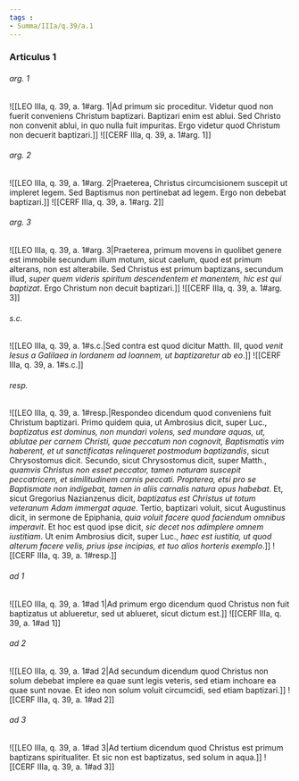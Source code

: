 ```yaml
---
tags : 
- Summa/IIIa/q.39/a.1
---
```


### Articulus 1

###### arg. 1
![[LEO IIIa, q. 39, a. 1#arg. 1|Ad primum sic proceditur. Videtur quod non fuerit conveniens Christum baptizari. Baptizari enim est ablui. Sed Christo non convenit ablui, in quo nulla fuit impuritas. Ergo videtur quod Christum non decuerit baptizari.]]
![[CERF IIIa, q. 39, a. 1#arg. 1]]

###### arg. 2
![[LEO IIIa, q. 39, a. 1#arg. 2|Praeterea, Christus circumcisionem suscepit ut impleret legem. Sed Baptismus non pertinebat ad legem. Ergo non debebat baptizari.]]
![[CERF IIIa, q. 39, a. 1#arg. 2]]

###### arg. 3
![[LEO IIIa, q. 39, a. 1#arg. 3|Praeterea, primum movens in quolibet genere est immobile secundum illum motum, sicut caelum, quod est primum alterans, non est alterabile. Sed Christus est primum baptizans, secundum illud, *super quem videris spiritum descendentem et manentem, hic est qui baptizat*. Ergo Christum non decuit baptizari.]]
![[CERF IIIa, q. 39, a. 1#arg. 3]]

###### s.c.
![[LEO IIIa, q. 39, a. 1#s.c.|Sed contra est quod dicitur Matth. III, quod *venit Iesus a Galilaea in Iordanem ad Ioannem, ut baptizaretur ab eo*.]]
![[CERF IIIa, q. 39, a. 1#s.c.]]

###### resp.
![[LEO IIIa, q. 39, a. 1#resp.|Respondeo dicendum quod conveniens fuit Christum baptizari. Primo quidem quia, ut Ambrosius dicit, super Luc., *baptizatus est dominus, non mundari volens, sed mundare aquas, ut, ablutae per carnem Christi, quae peccatum non cognovit, Baptismatis vim haberent, et ut sanctificatas relinqueret postmodum baptizandis*, sicut Chrysostomus dicit. Secundo, sicut Chrysostomus dicit, super Matth., *quamvis Christus non esset peccator, tamen naturam suscepit peccatricem, et similitudinem carnis peccati. Propterea, etsi pro se Baptismate non indigebat, tamen in aliis carnalis natura opus habebat*. Et, sicut Gregorius Nazianzenus dicit, *baptizatus est Christus ut totum veteranum Adam immergat aquae*. Tertio, baptizari voluit, sicut Augustinus dicit, in sermone de Epiphania, *quia voluit facere quod faciendum omnibus imperavit*. Et hoc est quod ipse dicit, *sic decet nos adimplere omnem iustitiam*. Ut enim Ambrosius dicit, super Luc., *haec est iustitia, ut quod alterum facere velis, prius ipse incipias, et tuo alios horteris exemplo*.]]
![[CERF IIIa, q. 39, a. 1#resp.]]

###### ad 1
![[LEO IIIa, q. 39, a. 1#ad 1|Ad primum ergo dicendum quod Christus non fuit baptizatus ut ablueretur, sed ut ablueret, sicut dictum est.]]
![[CERF IIIa, q. 39, a. 1#ad 1]]

###### ad 2
![[LEO IIIa, q. 39, a. 1#ad 2|Ad secundum dicendum quod Christus non solum debebat implere ea quae sunt legis veteris, sed etiam inchoare ea quae sunt novae. Et ideo non solum voluit circumcidi, sed etiam baptizari.]]
![[CERF IIIa, q. 39, a. 1#ad 2]]

###### ad 3
![[LEO IIIa, q. 39, a. 1#ad 3|Ad tertium dicendum quod Christus est primum baptizans spiritualiter. Et sic non est baptizatus, sed solum in aqua.]]
![[CERF IIIa, q. 39, a. 1#ad 3]]

